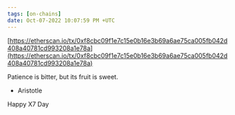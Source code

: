 ```yaml
---
tags: [on-chains]
date: Oct-07-2022 10:07:59 PM +UTC
---
```


[https://etherscan.io/tx/0xf8cbc09f1e7c15e0b16e3b69a6ae75ca005fb042d408a40781cd993208a1e78a](https://etherscan.io/tx/0xf8cbc09f1e7c15e0b16e3b69a6ae75ca005fb042d408a40781cd993208a1e78a)

Patience is bitter, but its fruit is sweet.

- Aristotle

Happy X7 Day
